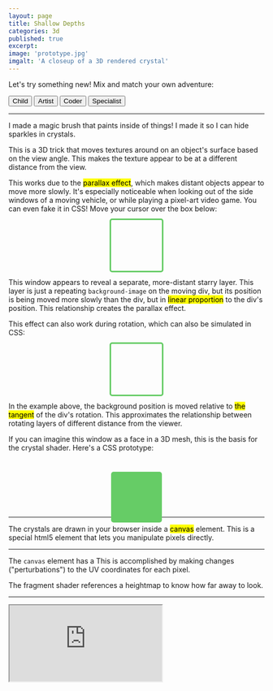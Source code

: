 ```yaml
---
layout: page
title: Shallow Depths
categories: 3d
published: true
excerpt:
image: 'prototype.jpg'
imgalt: 'A closeup of a 3D rendered crystal'
---
```


<style>
.container {
  height: 100px;
  width: 100%;
  display: flex;
  align-items: center;
  justify-content: center;
}
.box {
  border: 3px solid #6c6;
  border-radius: 5px;
  height: 100px;
  width: 100px;
  position: absolute;
  background-image: url('img/speckles.png');
  background-size: 130%;
}

.cubeContainer {
  /* height: 200px; */
  /* width: 200px; */
  position: relative;
  display: flex;
  align-items: center;
  justify-content: center;
  perspective: 500px;
}

.cubeDiv {
  /* width: 100%; */
  /* height: 100%; */
  position: relative;
  transform-style: preserve-3d;
  transform: translateX(-50px) translateY(-25px);
}

.face {
  position: absolute;
  height: 100px;
  width: 100px;
  background: #6c6 url('img/speckles.png') center center;
  background-size: 130%;
  /* border: 3px solid #6c6; */
  border-radius: 5px;
  box-sizing: border-box;
}

.front  { transform: translateZ(50px); }
.back   { transform: rotateY(180deg) translateZ(50px); }
.left   { transform: rotateY(-90deg) translateZ(50px); }
.right  { transform: rotateY(90deg) translateZ(50px); }
.top    { transform: rotateX(90deg) translateZ(50px); }
.bottom { transform: rotateX(-90deg) translateZ(50px); }

</style>


Let's try something new! Mix and match your own adventure:

<button>Child</button> <button>Artist</button> <button>Coder</button> <button>Specialist</button>

---

I made a magic brush that paints inside of things! I made it so I can hide sparkles in crystals.

This is a 3D trick that moves textures around on an object's surface based on the view angle. This makes the texture appear to be at a different distance from the view.

This works due to the <mark>parallax effect</mark>, which makes distant objects appear to move more slowly. It's especially noticeable when looking out of the side windows of a moving vehicle, or while playing a pixel-art video game. You can even fake it in CSS! Move your cursor over the box below:

<div id="scrollContainer" class="container">
  <div id="scrollDiv" class="box"></div>
</div>

This window appears to reveal a separate, more-distant starry layer. This layer is just a repeating <code>background-image</code> on the moving div, but its position is being moved more slowly than the div, but in <mark>linear proportion</mark> to the div's position. This relationship creates the parallax effect.

This effect can also work during rotation, which can also be simulated in CSS:

<div id="rotateContainer" class="container">
  <div id="rotateDiv" class="box"></div>
</div>

In the example above, the background position is moved relative to <mark>the tangent</mark> of the div's rotation. This approximates the relationship between rotating layers of different distance from the viewer.

If you can imagine this window as a face in a 3D mesh, this is the basis for the crystal shader. Here's a CSS prototype:

<div id="cubeContainer" class="container">
  <div id="cube" class="cubeDiv">
    <div class="face front"></div>
    <div class="face left"></div>
    <div class="face right"></div>
    <div class="face top"></div>
    <div class="face bottom"></div>
  </div>
</div>

---

The crystals are drawn in your browser inside a <mark>canvas</mark> element. This is a special html5 element that lets you manipulate pixels directly.

---

The <code>canvas</code> element has a
This is accomplished by making changes ("perturbations") to the UV coordinates for each pixel.

The fragment shader references a heightmap to know how far away to look.

---

<div class="iframewrapper">
<iframe class="glcanvas" src="https://meetar.github.io/FS-reverse-parallax/"></iframe>
</div>

<script src="assets/crystal-shader/demo.js"></script>

